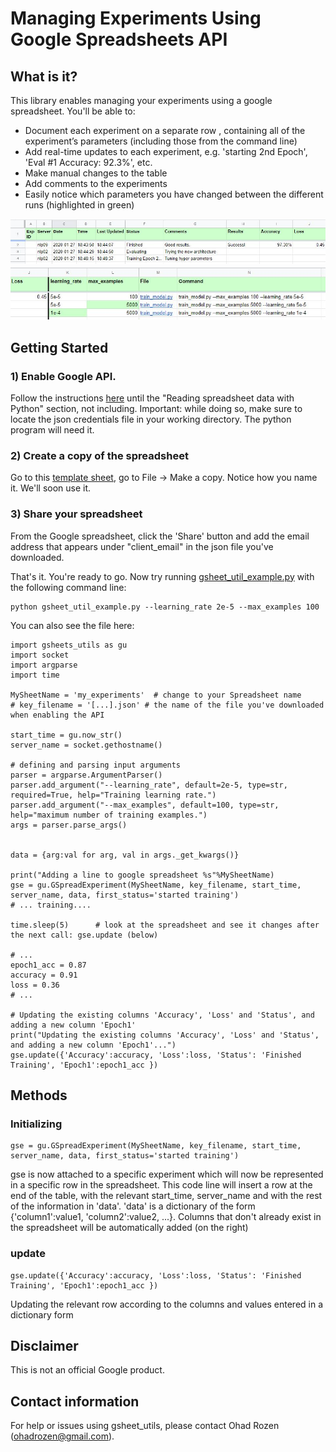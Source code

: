 # Managing Experiments Using Google Spreadsheets API

## What is it?
This library enables managing your experiments using a google spreadsheet. You'll be able to:
* Document each experiment on a separate row , containing all of the experiment’s parameters (including those from the command line)
* Add real-time updates to each experiment, e.g. 'starting 2nd Epoch', 'Eval #1 Accuracy: 92.3%', etc.
* Make manual changes to the table
* Add comments to the experiments
* Easily notice which parameters you have changed between the different runs (highlighted in green)

![](images/spreadsheet_example_image1.JPG)
![](images/spreadsheet_example_image2.JPG)

## Getting Started

### 1) Enable Google API. 
Follow the instructions [here](https://towardsdatascience.com/accessing-google-spreadsheet-data-using-python-90a5bc214fd2) until the "Reading spreadsheet data with Python" section, not including.
Important: while doing so, make sure to locate the json credentials file in your working directory. The python program will need it.

### 2) Create a copy of the spreadsheet
Go to this [template sheet](https://docs.google.com/spreadsheets/d/1xPF3Ji1GSgHlA92LCotzDEj1QEKOMajRQimZi9LI2h8/edit?usp=sharing), go to File -> Make a copy. 
Notice how you name it. We'll soon use it.

### 3) Share your spreadsheet
From the Google spreadsheet, click the 'Share' button and add the email address that appears under "client_email" in the json file you've downloaded.


That's it. You're ready to go.
Now try running [gsheet_util_example.py](gsheet_util_example.py) with the following command line:
```
python gsheet_util_example.py --learning_rate 2e-5 --max_examples 100
```

You can also see the file here:
```
import gsheets_utils as gu
import socket
import argparse
import time

MySheetName = 'my_experiments'  # change to your Spreadsheet name
# key_filename = '[...].json' # the name of the file you've downloaded when enabling the API

start_time = gu.now_str()
server_name = socket.gethostname()

# defining and parsing input arguments
parser = argparse.ArgumentParser()
parser.add_argument("--learning_rate", default=2e-5, type=str, required=True, help="Training learning rate.")
parser.add_argument("--max_examples", default=100, type=str, help="maximum number of training examples.")
args = parser.parse_args()


data = {arg:val for arg, val in args._get_kwargs()}

print("Adding a line to google spreadsheet %s"%MySheetName)
gse = gu.GSpreadExperiment(MySheetName, key_filename, start_time, server_name, data, first_status='started training')
# ... training....

time.sleep(5)      # look at the spreadsheet and see it changes after the next call: gse.update (below)

# ...
epoch1_acc = 0.87
accuracy = 0.91
loss = 0.36
# ...

# Updating the existing columns 'Accuracy', 'Loss' and 'Status', and adding a new column 'Epoch1'
print("Updating the existing columns 'Accuracy', 'Loss' and 'Status', and adding a new column 'Epoch1'...")
gse.update({'Accuracy':accuracy, 'Loss':loss, 'Status': 'Finished Training', 'Epoch1':epoch1_acc })
```

## Methods
### Initializing
```
gse = gu.GSpreadExperiment(MySheetName, key_filename, start_time, server_name, data, first_status='started training')
```
gse is now attached to a specific experiment which will now be represented in a specific row in the spreadsheet. This code line will insert a row at the end of the table, with the relevant start_time, server_name and with the rest of the information in 'data'. 
'data' is a dictionary of the form {'column1':value1, 'column2':value2, ...}. Columns that don't already exist in the spreadsheet will be automatically added (on the right)

### update
```
gse.update({'Accuracy':accuracy, 'Loss':loss, 'Status': 'Finished Training', 'Epoch1':epoch1_acc })
```
Updating the relevant row according to the columns and values entered in a dictionary form

## Disclaimer
This is not an official Google product.

## Contact information
For help or issues using gsheet_utils, please contact Ohad Rozen (ohadrozen@gmail.com).
